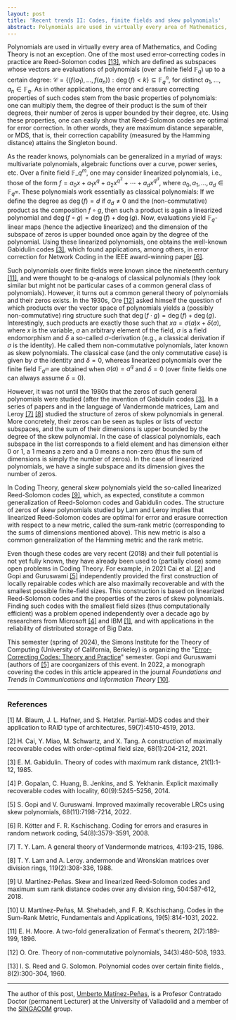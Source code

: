```yaml
---
layout: post
title: 'Recent trends II: Codes, finite fields and skew polynomials'
abstract: Polynomials are used in virtually every area of Mathematics, and Coding Theory is not an exception. One of the most used error-correcting codes in practice are Reed-Solomon codes, which are defined as subspaces whose vectors are evaluations of polynomials (over a finite field $\mathbb{F}_q$) up to a certain degree
---
```


Polynomials are used in virtually every area of Mathematics, and Coding Theory is not an exception. One of the most used error-correcting codes in practice are Reed-Solomon codes [[13]](#reed-solomon), which are defined as subspaces whose vectors are evaluations of polynomials (over a finite field $\mathbb{F}_q$) up to a certain degree: $\mathcal{C} = \{ (f(a_1),\ldots, f(a_n)) : \deg(f) < k \} \subseteq \mathbb{F}_q^n$, for distinct $a_1, \ldots, a_n \in \mathbb{F}_q$. As in other applications, the error and erasure correcting properties of such codes stem from the basic properties of polynomials: one can multiply them, the degree of their product is the sum of their degrees, their number of zeros is upper bounded by their degree, etc. Using these properties, one can easily show that Reed-Solomon codes are optimal for error correction. In other words, they are maximum distance separable, or MDS, that is, their correction capability (measured by the Hamming distance) attains the Singleton bound.

As the reader knows, polynomials can be generalized in a myriad of ways: multivariate polynomials, algebraic functions over a curve, power series, etc. Over a finite field $\mathbb{F}\_{q^m}$, 
one may consider linearized polynomials, i.e., those of the form $f = a_0x + a_1x^q + a_2x^{q^2} + \cdots + a_d x^{q^d}$, where $a_0,a_1, \ldots, a_d \in \mathbb{F}_{q^m}$. These polynomials work essentially as classical polynomials: If we define the degree as $\deg(f) = d$ if $a_d \neq 0$ and the (non-commutative) product as the composition $f \circ g$, then such a product is again a linearized polynomial and $\deg(f \circ g) = \deg(f) + \deg(g)$. Now, evaluations yield $\mathbb{F}_q$-linear maps (hence the adjective linearized) and the dimension of the subspace of zeros is upper bounded once again by the degree of the polynomial. Using these linearized polynomials, one obtains the well-known Gabidulin codes [[3]](#gabitulin), which found applications, among others, in error correction for Network Coding in the IEEE award-winning paper [[6]](#kschischang).

Such polynomials over finite fields were known since the nineteenth century [[11]](#moore), and were thought to be $q$-analogs of classical polynomials (they look similar but might not be particular cases of a common general class of polynomials). However, it turns out a common general theory of polynomials and their zeros exists. In the 1930s, Ore [[12]](#ore) asked himself the question of which products over the vector space of polynomials yields a (possibly non-commutative) ring structure such that $\deg(f \cdot g) = \deg(f) + \deg(g)$. Interestingly, such products are exactly those such that $x a = \sigma(a) x + \delta(a)$, where $x$ is the variable, $a$ an arbitrary element of the field, $\sigma$ is a field endomorphism and $\delta$ a so-called $\sigma$-derivation (e.g., a classical derivation if $\sigma$ is the identity). He called them non-commutative polynomials, later known as skew polynomials. The classical case (and the only commutative case) is given by $\sigma$ the identity and $\delta = 0$, whereas linearized polynomials over the finite field $\mathbb{F}_{q^m}$ are obtained when $\sigma(a) = a^q$ and $\delta = 0$ (over finite fields one can always assume $\delta = 0$).

However, it was not until the 1980s that the zeros of such general polynomials were studied (after the invention of Gabidulin codes [[3]](#gabitulin). In a series of papers and in the language of Vandermonde matrices, Lam and Leroy [[7]](#lam) [[8]](#lam-leroy) studied the structure of zeros of skew polynomials in general. More concretely, their zeros can be seen as tuples or lists of vector subspaces, and the sum of their dimensions is upper bounded by the degree of the skew polynomial. In the case of classical polynomials, each subspace in the list corresponds to a field element and has dimension either $0$ or $1$, a $1$ means a zero and a $0$ means a non-zero (thus the sum of dimensions is simply the number of zeros). In the case of linearized polynomials, we have a single subspace and its dimension gives the number of zeros.

In Coding Theory, general skew polynomials yield the so-called linearized Reed-Solomon codes [[9]](#linearizedRS), which, as expected, constitute a common generalization of Reed-Solomon codes and Gabidulin codes. The structure of zeros of skew polynomials studied by Lam and Leroy implies that linearized Reed-Solomon codes are optimal for error and erasure correction with respect to a new metric, called the sum-rank metric (corresponding to the sums of dimensions mentioned above). This new metric is also a common generalization of the Hamming metric and the rank metric.

Even though these codes are very recent (2018) and their full potential is not yet fully known, they have already been used to (partially close) some open problems in Coding Theory. For example, in 2021 Cai et al. [[2]](#cai-MR) and Gopi and Guruswami [[5]](#gopi-MR) independently provided the first construction of locally repairable codes which are also maximally recoverable and with the smallest possible finite-field sizes. This construction is based on linearized Reed-Solomon codes and the properties of the zeros of skew polynomials. Finding such codes with the smallest field sizes (thus computationally efficient) was a problem opened independently over a decade ago by researchers from Microsoft [[4]](#gopalan-MR) and IBM [[1]](#blaum-RAID), and with applications in the reliability of distributed storage of Big Data.

This semester (spring of 2024), the Simons Institute for the Theory of Computing (University of California, Berkeley) is organizing the "[Error-Correcting Codes: Theory and Practice](https://simons.berkeley.edu/programs/error-correcting-codes-theory-practice)" semester. Gopi and Guruswami (authors of [[5]](#gopi-MR) are coorganizers of this event. In 2022, a monograph covering the codes in this article appeared in the journal *Foundations and Trends in Communications and Information Theory* [[10]](#fnt).

---

### References

<a id="blaum-RAID">[1]</a> M. Blaum, J. L. Hafner, and S. Hetzler. Partial-MDS codes and their application to RAID type of architectures, 59(7):4510-4519, 2013.

<a id="cai-MR">[2]</a> H. Cai, Y. Miao, M. Schwartz, and X. Tang. A construction of maximally recoverable codes with order-optimal field size, 68(1):204-212, 2021.

<a id="gabidulin">[3]</a> E. M. Gabidulin. Theory of codes with maximum rank distance,
21(1):1-12, 1985.

<a id="gopalan-MR">[4]</a> P. Gopalan, C. Huang, B. Jenkins, and S. Yekhanin. Explicit maximally recoverable codes with locality, 60(9):5245-5256, 2014.

<a id="gopi-MR">[5]</a> S. Gopi and V. Guruswami. Improved maximally recoverable LRCs using skew polynomials, 68(11):7198-7214, 2022.

<a id="kschischang">[6]</a> R. Kötter and F. R. Kschischang. Coding for errors and erasures in random network coding, 54(8):3579-3591, 2008.

<a id="lam">[7]</a> T. Y. Lam. A general theory of Vandermonde matrices, 4:193-215, 1986.

<a id="lam-leroy">[8]</a> T. Y. Lam and A. Leroy. andermonde and Wronskian matrices over division rings, 119(2):308-336, 1988.

<a id="linearizedRS">[9]</a> U. Martínez-Peñas. Skew and linearized Reed-Solomon codes and maximum sum rank distance codes over any division ring, 504:587-612, 2018.

<a id="fnt">[10]</a> U. Martínez-Peñas, M. Shehadeh, and F. R. Kschischang. Codes in the Sum-Rank Metric, Fundamentals and Applications, 19(5):814-1031, 2022.

<a id="moore">[11]</a> E. H. Moore. A two-fold generalization of Fermat's theorem, 2(7):189-199, 1896.

<a id="ore">[12]</a> O. Ore. Theory of non-commutative polynomials, 34(3):480-508, 1933.

<a id="reed-solomon">[13]</a> I. S. Reed and G. Solomon. Polynomial codes over certain finite fields., 8(2):300-304, 1960.

---

The author of this post, [Umberto Matínez-Peñas](https://portaldelaciencia.uva.es/investigadores/199621/detalle), is a Profesor Contratado Doctor (permanent Lecturer) at the University of Valladolid and a member of the [SINGACOM](https://portaldelaciencia.uva.es/grupos/10914/detalle) group.
